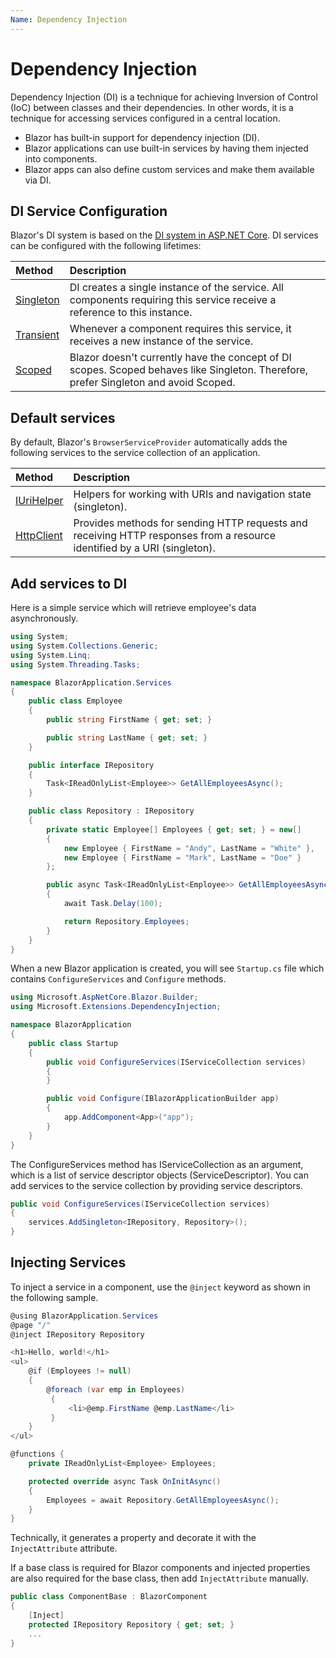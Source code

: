 ```yaml
---
Name: Dependency Injection
---
```


# Dependency Injection

Dependency Injection (DI) is a technique for achieving Inversion of Control (IoC) between classes and their dependencies. In other words, it is a technique for accessing services configured in a central location.

 - Blazor has built-in support for dependency injection (DI). 
 - Blazor applications can use built-in services by having them injected into components. 
 - Blazor apps can also define custom services and make them available via DI.

## DI Service Configuration

Blazor's DI system is based on the [DI system in ASP.NET Core](https://docs.microsoft.com/en-us/aspnet/core/fundamentals/dependency-injection?view=aspnetcore-2.1). DI services can be configured with the following lifetimes:

|Method	    |Description    |
|:----------|:--------------|
|[Singleton](https://docs.microsoft.com/en-us/dotnet/api/microsoft.extensions.dependencyinjection.servicedescriptor.singleton?view=aspnetcore-2.1#Microsoft_Extensions_DependencyInjection_ServiceDescriptor_Singleton__1_System_Func_System_IServiceProvider___0__)	|DI creates a single instance of the service. All components requiring this service receive a reference to this instance.|
|[Transient](https://docs.microsoft.com/en-us/dotnet/api/microsoft.extensions.dependencyinjection.servicedescriptor.transient?view=aspnetcore-2.1)	|Whenever a component requires this service, it receives a new instance of the service.|
|[Scoped](https://docs.microsoft.com/en-us/dotnet/api/microsoft.extensions.dependencyinjection.servicedescriptor.scoped?view=aspnetcore-2.1)	    |Blazor doesn't currently have the concept of DI scopes. Scoped behaves like Singleton. Therefore, prefer Singleton and avoid Scoped.|

## Default services

By default, Blazor's `BrowserServiceProvider` automatically adds the following services to the service collection of an application.

|Method	    |Description    |
|:----------|:--------------|
|[IUriHelper](https://blazor.net/api/Microsoft.AspNetCore.Blazor.Services.IUriHelper.html)	|Helpers for working with URIs and navigation state (singleton).|
|[HttpClient](https://docs.microsoft.com/en-us/dotnet/api/system.net.http.httpclient?view=netframework-4.7.2)	|Provides methods for sending HTTP requests and receiving HTTP responses from a resource identified by a URI (singleton). |

## Add services to DI

Here is a simple service which will retrieve employee's data asynchronously. 

```csharp
using System;
using System.Collections.Generic;
using System.Linq;
using System.Threading.Tasks;

namespace BlazorApplication.Services
{
    public class Employee
    {
        public string FirstName { get; set; }

        public string LastName { get; set; }
    }

    public interface IRepository
    {
        Task<IReadOnlyList<Employee>> GetAllEmployeesAsync();
    }

    public class Repository : IRepository
    {
        private static Employee[] Employees { get; set; } = new[]
        {
            new Employee { FirstName = "Andy", LastName = "White" },
            new Employee { FirstName = "Mark", LastName = "Doe" }
        };

        public async Task<IReadOnlyList<Employee>> GetAllEmployeesAsync()
        {
            await Task.Delay(100);

            return Repository.Employees;
        }
    }
}

```

When a new Blazor application is created, you will see `Startup.cs` file which contains `ConfigureServices` and `Configure` methods.

```csharp
using Microsoft.AspNetCore.Blazor.Builder;
using Microsoft.Extensions.DependencyInjection;

namespace BlazorApplication
{
    public class Startup
    {
        public void ConfigureServices(IServiceCollection services)
        {
        }

        public void Configure(IBlazorApplicationBuilder app)
        {
            app.AddComponent<App>("app");
        }
    }
}

```

The ConfigureServices method has IServiceCollection as an argument, which is a list of service descriptor objects (ServiceDescriptor). You can add services to the service collection by providing service descriptors. 

```csharp
public void ConfigureServices(IServiceCollection services)
{
    services.AddSingleton<IRepository, Repository>();
}
```

## Injecting Services

To inject a service in a component, use the `@inject` keyword as shown in the following sample. 

```csharp
@using BlazorApplication.Services
@page "/"
@inject IRepository Repository

<h1>Hello, world!</h1>
<ul>
    @if (Employees != null)
    {
        @foreach (var emp in Employees)
         {
             <li>@emp.FirstName @emp.LastName</li>
         }
    }
</ul>

@functions {
    private IReadOnlyList<Employee> Employees;

    protected override async Task OnInitAsync()
    {
        Employees = await Repository.GetAllEmployeesAsync();
    }
}
```

Technically, it generates a property and decorate it with the `InjectAttribute` attribute. 

If a base class is required for Blazor components and injected properties are also required for the base class, then add `InjectAttribute` manually.

```csharp
public class ComponentBase : BlazorComponent
{
    [Inject]
    protected IRepository Repository { get; set; }
    ...
}
```

